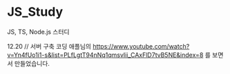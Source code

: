 # JS_Study
JS, TS, Node.js 스터디

12.20 // 서버 구축
코딩 애플님의 https://www.youtube.com/watch?v=Yn4fUo1i1-s&list=PLfLgtT94nNq1qmsvIii_CAxFlD7tvB5NE&index=8 를 보면서 만들었습니다.
